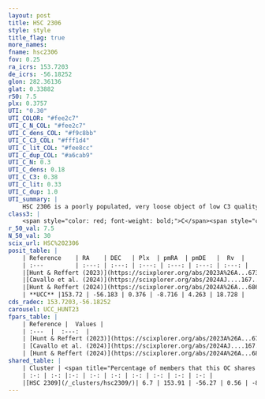 ```yaml
---
layout: post
title: HSC 2306
style: style
title_flag: true
more_names: 
fname: hsc2306
fov: 0.25
ra_icrs: 153.7203
de_icrs: -56.18252
glon: 282.36136
glat: 0.33882
r50: 7.5
plx: 0.3757
UTI: "0.30"
UTI_COLOR: "#fee2c7"
UTI_C_N_COL: "#fee2c7"
UTI_C_dens_COL: "#f9c8bb"
UTI_C_C3_COL: "#fff1d4"
UTI_C_lit_COL: "#fee8cc"
UTI_C_dup_COL: "#a6cab9"
UTI_C_N: 0.3
UTI_C_dens: 0.18
UTI_C_C3: 0.38
UTI_C_lit: 0.33
UTI_C_dup: 1.0
UTI_summary: |
    HSC 2306 is a poorly populated, very loose object of low C3 quality. It was recently reported in the literature.<br><br>This object shares a very small percentage of members with at least one entry reported in the same catalogue.
class3: |
    <span style="color: red; font-weight: bold;">C</span><span style="color: #FFC300; font-weight: bold;">B</span>
r_50_val: 7.5
N_50_val: 30
scix_url: HSC%202306
posit_table: |
    | Reference    | RA    | DEC   | Plx  | pmRA  | pmDE   |  Rv  |
    | :---         | :---: | :---: | :---: | :---: | :---: | :---: |
    |[Hunt & Reffert (2023)](https://scixplorer.org/abs/2023A%26A...673A.114H) | 153.748 | -56.169 | 0.369 | -8.699 | 4.233 | -- |
    |[Cavallo et al. (2024)](https://scixplorer.org/abs/2024AJ....167...12C) | 153.73 | -56.186 | 0.368 | -- | -- | -- |
    |[Hunt & Reffert (2024)](https://scixplorer.org/abs/2024A%26A...686A..42H) | 153.748 | -56.169 | 0.369 | -8.699 | 4.233 | -- |
    | **UCC** |153.72 | -56.183 | 0.376 | -8.716 | 4.263 | 18.728 | 
cds_radec: 153.7203,-56.18252
carousel: UCC_HUNT23
fpars_table: |
    | Reference |  Values |
    | :---  |  :---:  |
    | [Hunt & Reffert (2023)](https://scixplorer.org/abs/2023A%26A...673A.114H) | `AV50=3.273, diffAV50=2.271, MOD50=12.035, logAge50=7.688` |
    | [Cavallo et al. (2024)](https://scixplorer.org/abs/2024AJ....167...12C) | `AV50=3.61, dMod50=12.0, logAge50=8.01, [Fe/H]50=-0.05` |
    | [Hunt & Reffert (2024)](https://scixplorer.org/abs/2024A%26A...686A..42H) | `MassJ=192.365` |
shared_table: |
    | Cluster | <span title="Percentage of members that this OC shares with the ones listed">%</span>   | RA   | DEC   | Plx   | pmRA  | pmDE  | Rv | UTI |
    | :-: | :-: |:-: | :-: | :-: | :-: | :-: | :-: | :-: |
    |[HSC 2309](/_clusters/hsc2309/)| 6.7 | 153.91 | -56.27 | 0.56 | -8.64 | 4.19 | -2.86 |0.2 |
---
```


